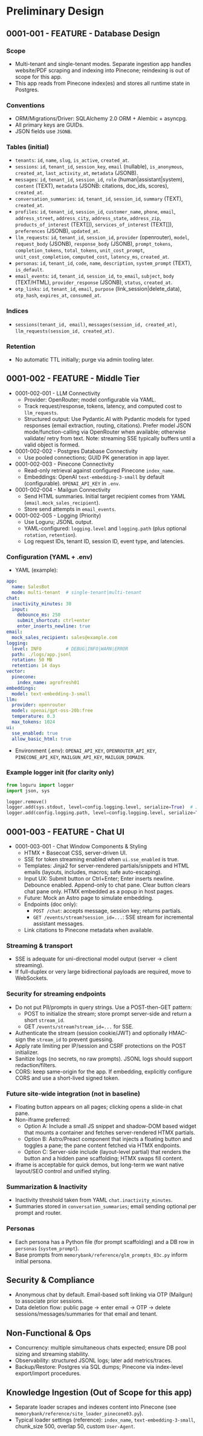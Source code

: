 # Preliminary Design
## 0001-001 - FEATURE - Database Design

### Scope
- Multi-tenant and single-tenant modes. Separate ingestion app handles website/PDF scraping and indexing into Pinecone; reindexing is out of scope for this app.
- This app reads from Pinecone index(es) and stores all runtime state in Postgres.

### Conventions
- ORM/Migrations/Driver: SQLAlchemy 2.0 ORM + Alembic + asyncpg.
- All primary keys are GUIDs.
- JSON fields use `JSONB`.

### Tables (initial)
- `tenants`: `id`, `name`, `slug`, `is_active`, `created_at`.
- `sessions`: `id`, `tenant_id`, `session_key`, `email` (nullable), `is_anonymous`, `created_at`, `last_activity_at`, `metadata` (JSONB).
- `messages`: `id`, `tenant_id`, `session_id`, `role` (human|assistant|system), `content` (TEXT), `metadata` (JSONB: citations, doc_ids, scores), `created_at`.
- `conversation_summaries`: `id`, `tenant_id`, `session_id`, `summary` (TEXT), `created_at`.
- `profiles`: `id`, `tenant_id`, `session_id`, `customer_name`, `phone`, `email`, `address_street`, `address_city`, `address_state`, `address_zip`, `products_of_interest` (TEXT[]), `services_of_interest` (TEXT[]), `preferences` (JSONB), `updated_at`.
- `llm_requests`: `id`, `tenant_id`, `session_id`, `provider` (openrouter), `model`, `request_body` (JSONB), `response_body` (JSONB), `prompt_tokens`, `completion_tokens`, `total_tokens`, `unit_cost_prompt`, `unit_cost_completion`, `computed_cost`, `latency_ms`, `created_at`.
- `personas`: `id`, `tenant_id`, `code`, `name`, `description`, `system_prompt` (TEXT), `is_default`.
- `email_events`: `id`, `tenant_id`, `session_id`, `to_email`, `subject`, `body` (TEXT/HTML), `provider_response` (JSONB), `status`, `created_at`.
- `otp_links`: `id`, `tenant_id`, `email`, `purpose` (link_session|delete_data), `otp_hash`, `expires_at`, `consumed_at`.

### Indices
- `sessions(tenant_id, email)`, `messages(session_id, created_at)`, `llm_requests(session_id, created_at)`.

### Retention
- No automatic TTL initially; purge via admin tooling later.

## 0001-002 - FEATURE - Middle Tier
- 0001-002-001 - LLM Connectivity
  - Provider: OpenRouter; model configurable via YAML.
  - Track request/response, tokens, latency, and computed cost to `llm_requests`.
  - Structured output: Use Pydantic.AI with Pydantic models for typed responses (email extraction, routing, citations). Prefer model JSON mode/function-calling via OpenRouter when available; otherwise validate/ retry from text. Note: streaming SSE typically buffers until a valid object is formed.
- 0001-002-002 - Postgres Database Connectivity
  - Use pooled connections; GUID PK generation in app layer.
- 0001-002-003 - Pinecone Connectivity
  - Read-only retrieval against configured Pinecone `index_name`.
  - Embeddings: OpenAI `text-embedding-3-small` by default (configurable). `OPENAI_API_KEY` in `.env`.
- 0001-002-004 - Mailgun Connectivity
  - Send HTML summaries. Initial target recipient comes from YAML (`email.mock_sales_recipient`).
  - Store send attempts in `email_events`.
- 0001-002-005 - Logging (Priority)
  - Use Loguru; JSONL output.
  - YAML-configured: `logging.level` and `logging.path` (plus optional `rotation`, `retention`).
  - Log request IDs, tenant ID, session ID, event type, and latencies.

### Configuration (YAML + .env)
- YAML (example):
```yaml
app:
  name: SalesBot
  mode: multi-tenant  # single-tenant|multi-tenant
chat:
  inactivity_minutes: 30
  input:
    debounce_ms: 250
    submit_shortcut: ctrl+enter
    enter_inserts_newline: true
email:
  mock_sales_recipient: sales@example.com
logging:
  level: INFO         # DEBUG|INFO|WARN|ERROR
  path: ./logs/app.jsonl
  rotation: 50 MB
  retention: 14 days
vector:
  pinecone:
    index_name: agrofresh01
embeddings:
  model: text-embedding-3-small
llm:
  provider: openrouter
  model: openai/gpt-oss-20b:free
  temperature: 0.3
  max_tokens: 1024
ui:
  sse_enabled: true
  allow_basic_html: true
```
- Environment (.env): `OPENAI_API_KEY`, `OPENROUTER_API_KEY`, `PINECONE_API_KEY`, `MAILGUN_API_KEY`, `MAILGUN_DOMAIN`.

### Example logger init (for clarity only)
```python
from loguru import logger
import json, sys

logger.remove()
logger.add(sys.stdout, level=config.logging.level, serialize=True)  # JSON to stdout
logger.add(config.logging.path, level=config.logging.level, serialize=True, rotation=config.logging.rotation, retention=config.logging.retention)
```

## 0001-003 - FEATURE - Chat UI
- 0001-003-001 - Chat Window Components & Styling
  - HTMX + Basecoat CSS, server-driven UI.
  - SSE for token streaming enabled when `ui.sse_enabled` is true.
  - Templates: Jinja2 for server-rendered partials/snippets and HTML emails (layouts, includes, macros; safe auto-escaping).
  - Input UX: Submit button or Ctrl+Enter; Enter inserts newline. Debounce enabled. Append-only to chat pane. Clear button clears chat pane only. HTMX embedded as a popup in host pages.
  - Future: Mock an Astro page to simulate embedding.
  - Endpoints (doc only):
    - `POST /chat`: accepts message, session key; returns partials.
    - `GET /events/stream?session_id=...`: SSE stream for incremental assistant messages.
  - Link citations to Pinecone metadata when available.

### Streaming & transport
- SSE is adequate for uni-directional model output (server → client streaming).
- If full-duplex or very large bidirectional payloads are required, move to WebSockets.

### Security for streaming endpoints
- Do not put PII/prompts in query strings. Use a POST-then-GET pattern:
  - POST to initialize the stream; store prompt server-side and return a short `stream_id`.
  - GET `/events/stream?stream_id=...` for SSE.
- Authenticate the stream (session cookie/JWT) and optionally HMAC-sign the `stream_id` to prevent guessing.
- Apply rate limiting per IP/session and CSRF protections on the POST initializer.
- Sanitize logs (no secrets, no raw prompts). JSONL logs should support redaction/filters.
- CORS: keep same-origin for the app. If embedding, explicitly configure CORS and use a short-lived signed token.

### Future site-wide integration (not in baseline)
- Floating button appears on all pages; clicking opens a slide-in chat pane.
- Non-iframe preferred:
  - Option A: Include a small JS snippet and shadow-DOM based widget that mounts a container and fetches server-rendered HTMX partials.
  - Option B: Astro/Preact component that injects a floating button and toggles a pane; the pane content fetched via HTMX endpoints.
  - Option C: Server-side include (layout-level partial) that renders the button and a hidden pane scaffolding; HTMX swaps fill content.
- iframe is acceptable for quick demos, but long-term we want native layout/SEO control and unified styling.

### Summarization & Inactivity
- Inactivity threshold taken from YAML `chat.inactivity_minutes`.
- Summaries stored in `conversation_summaries`; email sending optional per prompt and router.

### Personas
- Each persona has a Python file (for prompt scaffolding) and a DB row in `personas` (`system_prompt`).
- Base prompts from `memorybank/reference/glm_prompts_03c.py` inform initial persona.

## Security & Compliance
- Anonymous chat by default. Email-based soft linking via OTP (Mailgun) to associate prior sessions.
- Data deletion flow: public page → enter email → OTP → delete sessions/messages/summaries for that email and tenant.

## Non-Functional & Ops
- Concurrency: multiple simultaneous chats expected; ensure DB pool sizing and streaming stability.
- Observability: structured JSONL logs; later add metrics/traces.
- Backup/Restore: Postgres via SQL dumps; Pinecone via index-level export/import procedures.

## Knowledge Ingestion (Out of Scope for this app)
- Separate loader scrapes and indexes content into Pinecone (see `memorybank/reference/site_loader_pinecone03.py`).
- Typical loader settings (reference): `index_name`, `text-embedding-3-small`, chunk_size 500, overlap 50, custom `User-Agent`.